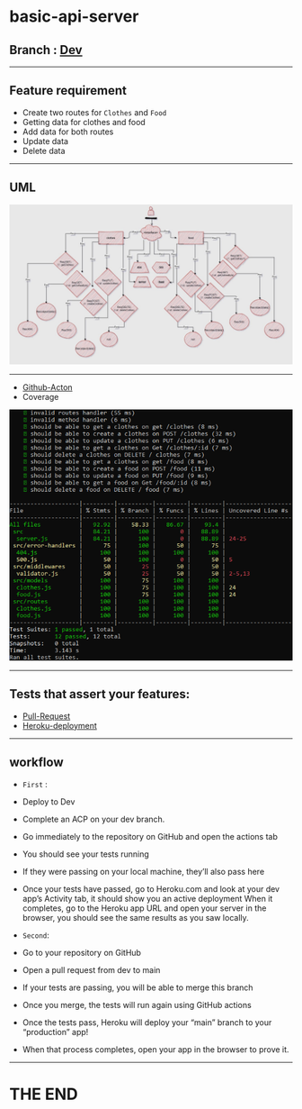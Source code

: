 # basic-api-server

## Branch : [Dev](https://github.com/RubaBanat/basic-api-server/tree/dev)

---

## Feature requirement 

- Create two routes for `Clothes` and `Food`
- Getting data for clothes and food 
- Add data for both routes
- Update data 
- Delete data

---


## UML 

![UML](imgs/Diagram1.jpg)

---

- [Github-Acton](https://github.com/RubaBanat/basic-api-server/actions)
- Coverage 

![coverage](imgs/covarege.png)


---

## Tests that assert your features:

- [Pull-Request](https://github.com/RubaBanat/basic-api-server/pull/1)
- [Heroku-deployment](https://ruba-server.herokuapp.com/)

---

## workflow

- `First` : 

- Deploy to Dev
- Complete an ACP on your dev branch.
- Go immediately to the repository on GitHub and open the actions tab
- You should see your tests running
- If they were passing on your local machine, they’ll also pass here
- Once your tests have passed, go to Heroku.com and look at your dev app’s Activity tab, it should show you an active deployment
When it completes, go to the Heroku app URL and open your server in the browser, you should see the same results as you saw locally.


- `Second`:


- Go to your repository on GitHub
- Open a pull request from dev to main
- If your tests are passing, you will be able to merge this branch
- Once you merge, the tests will run again using GitHub actions
- Once the tests pass, Heroku will deploy your “main” branch to your “production” app!
- When that process completes, open your app in the browser to prove it.


---

# THE END

